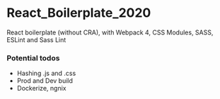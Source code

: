 # React_Boilerplate_2020

React boilerplate (without CRA), with Webpack 4, CSS Modules, SASS, ESLint and Sass Lint

### Potential todos

- Hashing .js and .css
- Prod and Dev build
- Dockerize, ngnix
